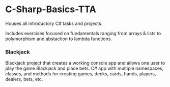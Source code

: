 # C-Sharp-Basics-TTA
Houses all introductory C# tasks and projects.

Includes exercises focused on fundamentals ranging from arrays & lists to polymorphism and abstaction to lambda functions.

### Blackjack
Blackjack project that creates a working console app and allows one user to play the game Blackjack and place bets. C# app with multiple namespaces, classes, and methods for creating games, decks, cards, hands, players, dealers, bets, etc. 
